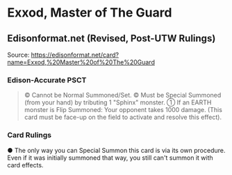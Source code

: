 # Exxod, Master of The Guard

## Edisonformat.net (Revised, Post-UTW Rulings)

Source: https://edisonformat.net/card?name=Exxod,%20Master%20of%20The%20Guard

### Edison-Accurate PSCT

> © Cannot be Normal Summoned/Set.
> © Must be Special Summoned (from your hand) by tributing 1 "Sphinx" monster.
> ① If an EARTH monster is Flip Summoned: Your opponent takes 1000 damage.
> (This card must be face-up on the field to activate and resolve this effect).

### Card Rulings

● The only way you can Special Summon this card is via its own procedure.
Even if it was initially summoned that way, you still can't summon it with card effects.
            